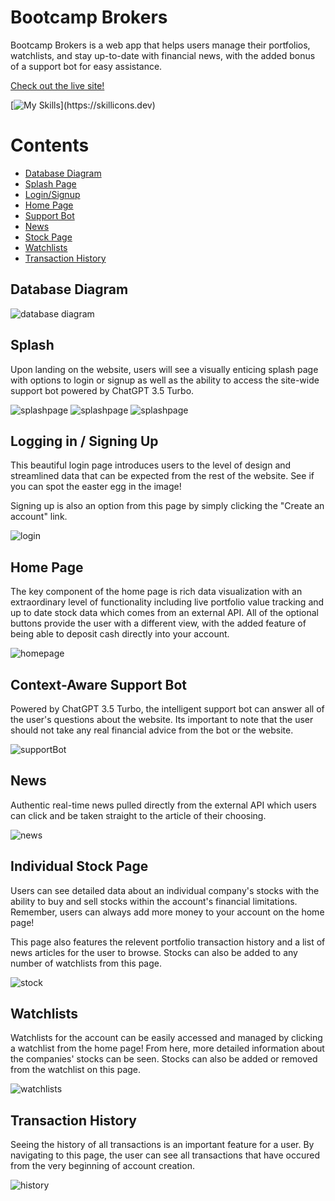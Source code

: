# Bootcamp Brokers

Bootcamp Brokers is a web app that helps users manage their portfolios, watchlists, and stay up-to-date with financial news, with the added bonus of a support bot for easy assistance.

[Check out the live site!](https://bootcampbrokers.onrender.com)

[![My Skills](https://skillicons.dev/icons?i=react,redux,py,flask,js,html,css,)](https://skillicons.dev)

Contents
===
- [Database Diagram](#database-diagram)
- [Splash Page](#splash)
- [Login/Signup](#logging-in--signing-up)
- [Home Page](#home-page)
- [Support Bot](#context-aware-support-bot)
- [News](#news)
- [Stock Page](#individual-stock-page)
- [Watchlists](#watchlists)
- [Transaction History](#transaction-history)

## Database Diagram
![database diagram](dbdiagram.png)

## Splash

Upon landing on the website, users will see a visually enticing splash page with options to login or signup as well as the ability to access the site-wide support bot powered by ChatGPT 3.5 Turbo.

![splashpage](/images/bcb-splash.JPG)
![splashpage](/images/bcb-splash2.JPG)
![splashpage](/images/bcb-splash3.JPG)

## Logging in / Signing Up

This beautiful login page introduces users to the level of design and streamlined data that can be expected from the rest of the website. See if you can spot the easter egg in the image!

Signing up is also an option from this page by simply clicking the "Create an account" link.

![login](/images/bcb-login.JPG)

## Home Page

The key component of the home page is rich data visualization with an extraordinary level of functionality including live portfolio value tracking and up to date stock data which comes from an external API. All of the optional buttons provide the user with a different view, with the added feature of being able to deposit cash directly into your account.

![homepage](/images/bcb-home.JPG)

## Context-Aware Support Bot

Powered by ChatGPT 3.5 Turbo, the intelligent support bot can answer all of the user's questions about the website. Its important to note that the user should not take any real financial advice from the bot or the website.

![supportBot](/images/bcb-chatbot.JPG)

## News

Authentic real-time news pulled directly from the external API which users can click and be taken straight to the article of their choosing.

![news](/images/bcb-news.JPG)

## Individual Stock Page

Users can see detailed data about an individual company's stocks with the ability to buy and sell stocks within the account's financial limitations. Remember, users can always add more money to your account on the home page!

This page also features the relevent portfolio transaction history and a list of news articles for the user to browse. Stocks can also be added to any number of watchlists from this page.

![stock](/images/bcb-stock.JPG)

## Watchlists

Watchlists for the account can be easily accessed and managed by clicking a watchlist from the home page! From here, more detailed information about the companies' stocks can be seen. Stocks can also be added or removed from the watchlist on this page.

![watchlists](/images/bcb-watchlists.JPG)

## Transaction History

Seeing the history of all transactions is an important feature for a user. By navigating to this page, the user can see all transactions that have occured from the very beginning of account creation.

![history](/images/bcb-transactions.JPG)
